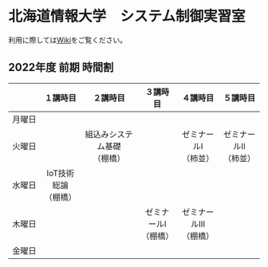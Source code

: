 # 北海道情報大学　システム制御実習室

利用に際しては[Wiki](https://github.com/jtLabHIU/sysctrl/wiki)をご覧ください。

## 2022年度 前期 時間割
|　　　|１講時目|２講時目|３講時目|４講時目|５講時目|
|:---:|:------:|:------:|:------:|:------:|:------:|
|月曜日| | | | |
|火曜日| |組込みシステム基礎<br>（棚橋）| |ゼミナールI<br>（柿並）|ゼミナールII<br>（柿並）|
|水曜日|IoT技術総論<br>（棚橋）| | | | |
|木曜日| | |ゼミナールI<br>（棚橋）|ゼミナールIII<br>（棚橋）| |
|金曜日| | | | | |
